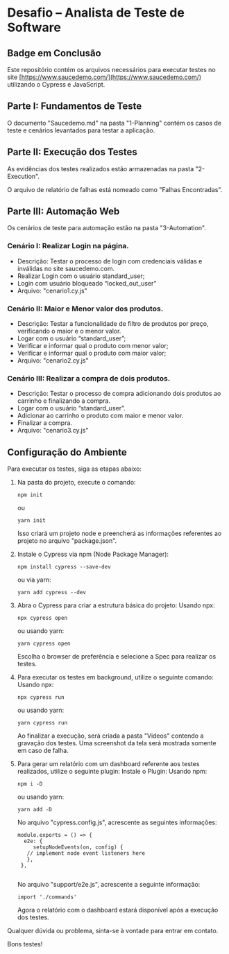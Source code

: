# Desafio – Analista de Teste de Software

## Badge em Conclusão

Este repositório contém os arquivos necessários para executar testes no site [https://www.saucedemo.com/](https://www.saucedemo.com/) utilizando o Cypress e JavaScript.

## Parte I: Fundamentos de Teste

O documento "Saucedemo.md" na pasta "1-Planning" contém os casos de teste e cenários levantados para testar a aplicação.

## Parte II: Execução dos Testes

As evidências dos testes realizados estão armazenadas na pasta "2-Execution".

O arquivo de relatório de falhas está nomeado como "Falhas Encontradas".

## Parte III: Automação Web

Os cenários de teste para automação estão na pasta "3-Automation".

### Cenário I: Realizar Login na página.
- Descrição: Testar o processo de login com credenciais válidas e inválidas no site saucedemo.com.
- Realizar Login com o usuário standard_user;
- Login com usuário bloqueado “locked_out_user”
- Arquivo: "cenario1.cy.js"

### Cenário II: Maior e Menor valor dos produtos.
- Descrição: Testar a funcionalidade de filtro de produtos por preço, verificando o maior e o menor valor.
- Logar com o usuário “standard_user”;
- Verificar e informar qual o produto com menor valor;
- Verificar e informar qual o produto com maior valor;
- Arquivo: "cenario2.cy.js"

### Cenário III: Realizar a compra de dois produtos.
- Descrição: Testar o processo de compra adicionando dois produtos ao carrinho e finalizando a compra.
- Logar com o usuário “standard_user”.
- Adicionar ao carrinho o produto com maior e menor valor.
- Finalizar a compra.
- Arquivo: "cenario3.cy.js"

## Configuração do Ambiente

Para executar os testes, siga as etapas abaixo:

1. Na pasta do projeto, execute o comando:
   ```
   npm init
   ```
   ou
   ```
   yarn init
   ```
   Isso criará um projeto node e preencherá as informações referentes ao projeto no arquivo "package.json".

2. Instale o Cypress via npm (Node Package Manager):
   ```
   npm install cypress --save-dev
   ```
   ou via yarn:
   ```
   yarn add cypress --dev
   ```

3. Abra o Cypress para criar a estrutura básica do projeto:
   Usando npx:
   ```
   npx cypress open
   ```
   ou usando yarn:
   ```
   yarn cypress open
   ```
   Escolha o browser de preferência e selecione a Spec para realizar os testes.

4. Para executar os testes em background, utilize o seguinte comando:
   Usando npx:
   ```
   npx cypress run
   ```
   ou usando yarn:
   ```
   yarn cypress run
   ```
   Ao finalizar a execução, será criada a pasta "Videos" contendo a gravação dos testes. Uma screenshot da tela será mostrada somente em caso de falha.

5. Para gerar um relatório com um dashboard referente aos testes realizados, utilize o seguinte plugin:
   Instale o Plugin:
   Usando npm:
   ```
   npm i -D 
   ```
   ou usando yarn:
   ```
   yarn add -D 
   ```
   No arquivo "cypress.config.js", acrescente as seguintes informações:
   ```
   module.exports = () => {
     e2e: {
        setupNodeEvents(on, config) {
      // implement node event listeners here
      },
    },
    
   ```
   No arquivo "support/e2e.js", acrescente a seguinte informação:
   ```
   import './commands'
   ```

   Agora o relatório com o dashboard estará disponível após a execução dos testes.

Qualquer dúvida ou problema, sinta-se à vontade para entrar em contato.

Bons testes!
